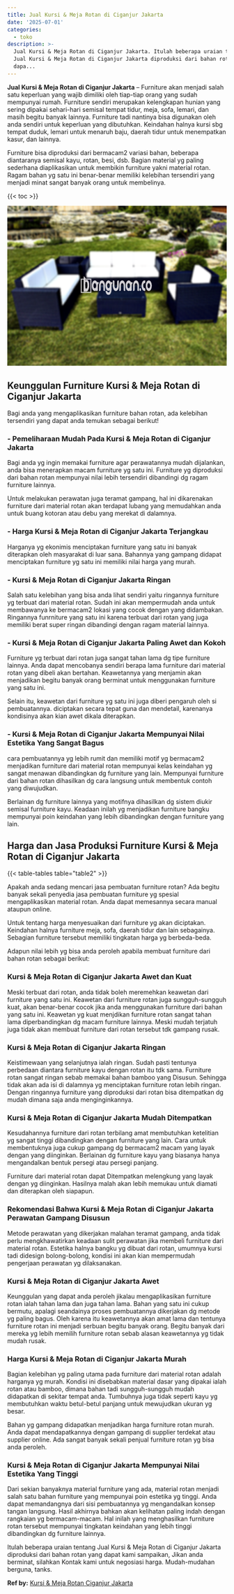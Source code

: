 ```yaml
---
title: Jual Kursi & Meja Rotan di Ciganjur Jakarta
date: '2025-07-01'
categories:
  - toko
description: >-
  Jual Kursi & Meja Rotan di Ciganjur Jakarta. Itulah beberapa uraian tentang
  Jual Kursi & Meja Rotan di Ciganjur Jakarta diproduksi dari bahan rotan yang
  dapa...
---
```


**Jual Kursi & Meja Rotan di Ciganjur Jakarta** – Furniture akan menjadi salah satu keperluan yang wajib dimiliki oleh tiap-tiap orang yang sudah mempunyai rumah. Furniture sendiri merupakan kelengkapan hunian yang sering dipakai sehari-hari semisal tempat tidur, meja, sofa, lemari, dan masih begitu banyak lainnya. Furniture tadi nantinya bisa digunakan oleh anda sendiri untuk keperluan yang dibutuhkan. Keindahan halnya kursi sbg tempat duduk, lemari untuk menaruh baju, daerah tidur untuk menempatkan kasur, dan lainnya.

Furniture bisa diproduksi dari bermacam2 variasi bahan, beberapa diantaranya semisal kayu, rotan, besi, dsb. Bagian material yg paling sederhana diaplikasikan untuk membikin furniture yakni material rotan. Ragam bahan yg satu ini benar-benar memiliki kelebihan tersendiri yang menjadi minat sangat banyak orang untuk membelinya.

{{< toc >}}

![Jual Kursi & Meja Rotan di Ciganjur Jakarta](/images/kursi-meja-rotan-murah47.png)

## Keunggulan Furniture Kursi & Meja Rotan di Ciganjur Jakarta

Bagi anda yang mengaplikasikan furniture bahan rotan, ada kelebihan tersendiri yang dapat anda temukan sebagai berikut!

### \- Pemeliharaan Mudah Pada Kursi & Meja Rotan di Ciganjur Jakarta

Bagi anda yg ingin memakai furniture agar perawatannya mudah dijalankan, anda bisa menerapkan macam furniture yg satu ini. Furniture yg diproduksi dari bahan rotan mempunyai nilai lebih tersendiri dibandingi dg ragam furniture lainnya.

Untuk melakukan perawatan juga teramat gampang, hal ini dikarenakan furniture dari material rotan akan terdapat lubang yang memudahkan anda untuk buang kotoran atau debu yang merekat di dalamnya.

### \- Harga Kursi & Meja Rotan di Ciganjur Jakarta Terjangkau

Harganya yg ekonimis menciptakan furniture yang satu ini banyak diterapkan oleh masyarakat di luar sana. Bahannya yang gampang didapat menciptakan furniture yg satu ini memiliki nilai harga yang murah.

### \- Kursi & Meja Rotan di Ciganjur Jakarta Ringan

Salah satu kelebihan yang bisa anda lihat sendiri yaitu ringannya furniture yg terbuat dari material rotan. Sudah ini akan mempermudah anda untuk membawanya ke bermacam2 lokasi yang cocok dengan yang didambakan. Ringannya funrniture yang satu ini karena terbuat dari rotan yang juga memiliki berat super ringan dibandingi dengan ragam material lainnya.

### \- Kursi & Meja Rotan di Ciganjur Jakarta Paling Awet dan Kokoh

Furniture yg terbuat dari rotan juga sangat tahan lama dg tipe furniture lainnya. Anda dapat mencobanya sendiri berapa lama furniture dari material rotan yang dibeli akan bertahan. Keawetannya yang menjamin akan menjadikan begitu banyak orang berminat untuk menggunakan furniture yang satu ini.

Selain itu, keawetan dari furniture yg satu ini juga diberi pengaruh oleh si pembuatannya. diciptakan secara tepat guna dan mendetail, karenanya kondisinya akan kian awet dikala diterapkan.

### \- Kursi & Meja Rotan di Ciganjur Jakarta Mempunyai Nilai Estetika Yang Sangat Bagus

cara pembuatannya yg lebih rumit dan memiliki motif yg bermacam2 menjadikan furniture dari material rotan mempunyai kelas keindahan yg sangat menawan dibandingkan dg furniture yang lain. Mempunyai furniture dari bahan rotan dihasilkan dg cara langsung untuk membentuk contoh yang diwujudkan.

Berlainan dg furniture lainnya yang motifnya dihasilkan dg sistem diukir semisal furniture kayu. Keadaan inilah yg menjadikan furniture bangku mempunyai poin keindahan yang lebih dibandingkan dengan furniture yang lain.

## Harga dan Jasa Produksi Furniture Kursi & Meja Rotan di Ciganjur Jakarta

{{< table-tables table="table2" >}}

Apakah anda sedang mencari jasa pembuatan furniture rotan? Ada begitu banyak sekali penyedia jasa pembuatan furniture yg spesial mengaplikasikan material rotan. Anda dapat memesannya secara manual ataupun online.

Untuk tentang harga menyesuaikan dari furniture yg akan diciptakan. Keindahan halnya furniture meja, sofa, daerah tidur dan lain sebagainya. Sebagian furniture tersebut memiliki tingkatan harga yg berbeda-beda.

Adapun nilai lebih yg bisa anda peroleh apabila membuat furniture dari bahan rotan sebagai berikut:

### Kursi & Meja Rotan di Ciganjur Jakarta Awet dan Kuat

Meski terbuat dari rotan, anda tidak boleh meremehkan keawetan dari furniture yang satu ini. Keawetan dari furniture rotan juga sungguh-sungguh kuat, akan benar-benar cocok jika anda menggunakan furniture dari bahan yang satu ini. Keawetan yg kuat menjdikan furniture rotan sangat tahan lama diperbandingkan dg macam furniture lainnya. Meski mudah terjatuh juga tidak akan membuat furniture dari rotan tersebut tdk gampang rusak.

### Kursi & Meja Rotan di Ciganjur Jakarta Ringan

Keistimewaan yang selanjutnya ialah ringan. Sudah pasti tentunya perbedaan diantara furniture kayu dengan rotan itu tdk sama. Furniture rotan sangat ringan sebab memakai bahan bamboo yang Disusun. Sehingga tidak akan ada isi di dalamnya yg menciptakan furniture rotan lebih ringan. Dengan ringannya furniture yang diproduksi dari rotan bisa ditempatkan dg mudah dimana saja anda menginginkannya.

### Kursi & Meja Rotan di Ciganjur Jakarta Mudah Ditempatkan

Kesudahannya furniture dari rotan terbilang amat membutuhkan ketelitian yg sangat tinggi dibandingkan dengan furniture yang lain. Cara untuk membentuknya juga cukup gampang dg bermacam2 macam yang layak dengan yang diinginkan. Berlainan dg furniture kayu yang biasanya hanya mengandalkan bentuk persegi atau persegi panjang.

Furniture dari material rotan dapat Ditempatkan melengkung yang layak dengan yg diinginkan. Hasilnya malah akan lebih memukau untuk diamati dan diterapkan oleh siapapun.

### Rekomendasi Bahwa Kursi & Meja Rotan di Ciganjur Jakarta Perawatan Gampang Disusun

Metode perawatan yang dikerjakan malahan teramat gampang, anda tidak perlu mengkhawatirkan keadaan sulit perawatan jika membeli furniture dari material rotan. Estetika halnya bangku yg dibuat dari rotan, umumnya kursi tadi didesign bolong-bolong, kondisi ini akan kian mempermudah pengerjaan perawatan yg dilaksanakan.

### Kursi & Meja Rotan di Ciganjur Jakarta Awet

Keunggulan yang dapat anda peroleh jikalau mengaplikasikan furniture rotan ialah tahan lama dan juga tahan lama. Bahan yang satu ini cukup bermutu, apalagi seandainya proses pembuatannya dikerjakan dg metode yg paling bagus. Oleh karena itu keawetannya akan amat lama dan tentunya furniture rotan ini menjadi serbuan begitu banyak orang. Begitu banyak dari mereka yg lebih memilih furniture rotan sebab alasan keawetannya yg tidak mudah rusak.

### Harga Kursi & Meja Rotan di Ciganjur Jakarta Murah

Bagian kelebihan yg paling utama pada furniture dari material rotan adalah harganya yg murah. Kondisi ini disebabkan material dasar yang dipakai ialah rotan atau bamboo, dimana bahan tadi sungguh-sungguh mudah didapatkan di sekitar tempat anda. Tumbuhnya juga tidak seperti kayu yg membutuhkan waktu betul-betul panjang untuk mewujudkan ukuran yg besar.

Bahan yg gampang didapatkan menjadikan harga furniture rotan murah. Anda dapat mendapatkannya dengan gampang di supplier terdekat atau supplier online. Ada sangat banyak sekali penjual furniture rotan yg bisa anda peroleh.

### Kursi & Meja Rotan di Ciganjur Jakarta Mempunyai Nilai Estetika Yang Tinggi

Dari sekian banyaknya material furniture yang ada, material rotan menjadi salah satu bahan furniture yang mempunyai poin estetika yg tinggi. Anda dapat memandangnya dari sisi pembuatannya yg mengandalkan konsep tangan langsung. Hasil akhirnya bahkan akan kelihatan paling indah dengan rangkaian yg bermacam-macam. Hal inilah yang menghasilkan furniture rotan tersebut mempunyai tingkatan keindahan yang lebih tinggi dibandingkan dg furniture lainnya.

Itulah beberapa uraian tentang Jual Kursi & Meja Rotan di Ciganjur Jakarta diproduksi dari bahan rotan yang dapat kami sampaikan, Jikan anda berminat, silahkan Kontak kami untuk negosiasi harga. Mudah-mudahan berguna, tanks.

**Ref by:** [Kursi & Meja Rotan Ciganjur Jakarta](https://id.wikipedia.org/wiki/Kursi)
